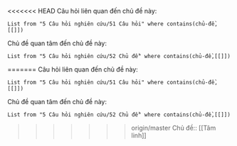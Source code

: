 <<<<<<< HEAD
Câu hỏi liên quan đến chủ đề này:
```dataview
List from "5 Câu hỏi nghiên cứu/51 Câu hỏi" where contains(chủ-đề,[[]]) 
```

Chủ đề quan tâm đến chủ đề này:
```dataview
List from "5 Câu hỏi nghiên cứu/52 Chủ đề" where contains(chủ-đề,[[]]) 
```
=======
Câu hỏi liên quan đến chủ đề này:
```dataview
List from "5 Câu hỏi nghiên cứu/51 Câu hỏi" where contains(chủ-đề,[[]]) 
```

Chủ đề quan tâm đến chủ đề này:
```dataview
List from "5 Câu hỏi nghiên cứu/52 Chủ đề" where contains(chủ-đề,[[]]) 
```
>>>>>>> origin/master
Chủ đề:: [[Tâm linh]]